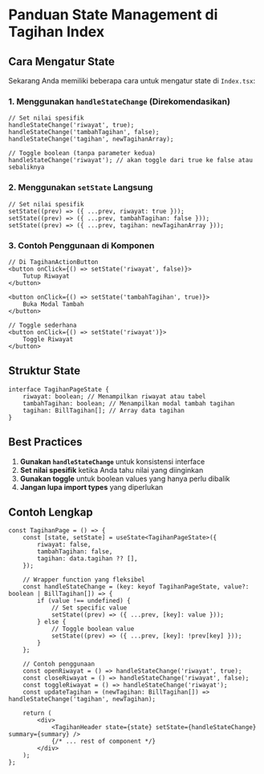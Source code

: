 # Panduan State Management di Tagihan Index

## Cara Mengatur State

Sekarang Anda memiliki beberapa cara untuk mengatur state di `Index.tsx`:

### 1. **Menggunakan `handleStateChange` (Direkomendasikan)**

```tsx
// Set nilai spesifik
handleStateChange('riwayat', true);
handleStateChange('tambahTagihan', false);
handleStateChange('tagihan', newTagihanArray);

// Toggle boolean (tanpa parameter kedua)
handleStateChange('riwayat'); // akan toggle dari true ke false atau sebaliknya
```

### 2. **Menggunakan `setState` Langsung**

```tsx
// Set nilai spesifik
setState((prev) => ({ ...prev, riwayat: true }));
setState((prev) => ({ ...prev, tambahTagihan: false }));
setState((prev) => ({ ...prev, tagihan: newTagihanArray }));
```

### 3. **Contoh Penggunaan di Komponen**

```tsx
// Di TagihanActionButton
<button onClick={() => setState('riwayat', false)}>
    Tutup Riwayat
</button>

<button onClick={() => setState('tambahTagihan', true)}>
    Buka Modal Tambah
</button>

// Toggle sederhana
<button onClick={() => setState('riwayat')}>
    Toggle Riwayat
</button>
```

## Struktur State

```tsx
interface TagihanPageState {
    riwayat: boolean; // Menampilkan riwayat atau tabel
    tambahTagihan: boolean; // Menampilkan modal tambah tagihan
    tagihan: BillTagihan[]; // Array data tagihan
}
```

## Best Practices

1. **Gunakan `handleStateChange`** untuk konsistensi interface
2. **Set nilai spesifik** ketika Anda tahu nilai yang diinginkan
3. **Gunakan toggle** untuk boolean values yang hanya perlu dibalik
4. **Jangan lupa import types** yang diperlukan

## Contoh Lengkap

```tsx
const TagihanPage = () => {
    const [state, setState] = useState<TagihanPageState>({
        riwayat: false,
        tambahTagihan: false,
        tagihan: data.tagihan ?? [],
    });

    // Wrapper function yang fleksibel
    const handleStateChange = (key: keyof TagihanPageState, value?: boolean | BillTagihan[]) => {
        if (value !== undefined) {
            // Set specific value
            setState((prev) => ({ ...prev, [key]: value }));
        } else {
            // Toggle boolean value
            setState((prev) => ({ ...prev, [key]: !prev[key] }));
        }
    };

    // Contoh penggunaan
    const openRiwayat = () => handleStateChange('riwayat', true);
    const closeRiwayat = () => handleStateChange('riwayat', false);
    const toggleRiwayat = () => handleStateChange('riwayat');
    const updateTagihan = (newTagihan: BillTagihan[]) => handleStateChange('tagihan', newTagihan);

    return (
        <div>
            <TagihanHeader state={state} setState={handleStateChange} summary={summary} />
            {/* ... rest of component */}
        </div>
    );
};
```
